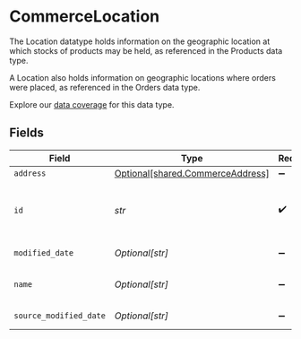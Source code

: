 # CommerceLocation

The Location datatype holds information on the geographic location at which stocks of products may be held, as referenced in the Products data type.

A Location also holds information on geographic locations where orders were placed, as referenced in the Orders data type.

Explore our [data coverage](https://knowledge.codat.io/supported-features/commerce?view=tab-by-data-type&dataType=commerce-locations) for this data type.


## Fields

| Field                                                                      | Type                                                                       | Required                                                                   | Description                                                                | Example                                                                    |
| -------------------------------------------------------------------------- | -------------------------------------------------------------------------- | -------------------------------------------------------------------------- | -------------------------------------------------------------------------- | -------------------------------------------------------------------------- |
| `address`                                                                  | [Optional[shared.CommerceAddress]](../../models/shared/commerceaddress.md) | :heavy_minus_sign:                                                         | N/A                                                                        |                                                                            |
| `id`                                                                       | *str*                                                                      | :heavy_check_mark:                                                         | A unique, persistent identifier for this record                            | 13d946f0-c5d5-42bc-b092-97ece17923ab                                       |
| `modified_date`                                                            | *Optional[str]*                                                            | :heavy_minus_sign:                                                         | N/A                                                                        | 2022-10-23T00:00:00.000Z                                                   |
| `name`                                                                     | *Optional[str]*                                                            | :heavy_minus_sign:                                                         | Name of this location                                                      |                                                                            |
| `source_modified_date`                                                     | *Optional[str]*                                                            | :heavy_minus_sign:                                                         | N/A                                                                        | 2022-10-23T00:00:00.000Z                                                   |